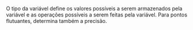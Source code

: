 O tipo da variável define os valores possíveis a serem armazenados pela variável e as operações possíveis a serem feitas pela variável.
Para pontos flutuantes, determina também a precisão.